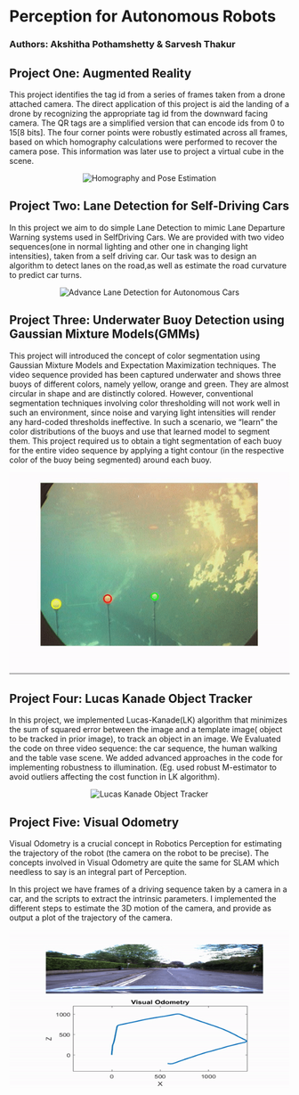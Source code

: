 # Perception for Autonomous Robots

### Authors: Akshitha Pothamshetty & Sarvesh Thakur

## Project One: Augmented Reality

This project identifies the tag id from a series of frames taken from a drone attached camera. The direct application of this project is aid the landing of a drone by recognizing the appropriate tag id from the downward facing camera. The QR tags are a simplified version that can encode ids from 0 to 15[8 bits]. The four corner points were robustly estimated across all frames, based on which homography calculations were performed to recover the camera pose. This information was later use to project a virtual cube in the scene.

<p align="center">
  <img src="AugmentedReality/PutAVirtualCube.gif?raw=true" alt="Homography and Pose Estimation"/>
</p>

## Project Two: Lane Detection for Self-Driving Cars

In this project we aim to do simple Lane Detection to mimic Lane Departure Warning systems used in SelfDriving Cars.  We are provided with two video sequences(one in normal lighting and other one in changing light intensities), taken from a self driving car.  Our task was to design an algorithm to detect lanes on the road,as well as estimate the road curvature to predict car turns.

<p align="center">
  <img src="AdvanceLaneDetection/laneDetection.gif?raw=true" alt="Advance Lane Detection for Autonomous Cars"/>
</p>

## Project Three: Underwater Buoy Detection using Gaussian Mixture Models(GMMs)

This project will introduced the concept of color segmentation using Gaussian Mixture Models and Expectation Maximization techniques. The video sequence provided has been captured underwater and shows three buoys of different
colors, namely yellow, orange and green. They are almost circular in shape and are distinctly colored. However, conventional segmentation techniques involving color thresholding will not work well in such an environment, since noise and varying light intensities will render any hard-coded thresholds ineffective.
In such a scenario, we “learn” the color distributions of the buoys and use that learned model to segment them. This project required us to obtain a tight segmentation of each buoy for the entire video sequence by applying a tight contour (in the respective color of the buoy being segmented) around each buoy.

<p align="center">
  <img src="BuoyDetectionGMM/buoyDetection.gif?raw=true" alt="Underwater Buoy Detection using Gaussian Mixture Models(GMMs)"/>
</p>

## Project Four: Lucas Kanade Object Tracker

In this project, we implemented Lucas-Kanade(LK) algorithm that minimizes the sum of squared error between the image and a template image( object to be tracked in prior image), to track an object in an image.
We Evaluated the code on three video sequence: the car sequence, the human walking and the table vase scene. We added advanced approaches in the code for implementing robustness to illumination. (Eg. used robust M-estimator to avoid outliers affecting the cost function in LK algorithm).


<p align="center">
  <img src="LucasKanadeTracker/GIF_LUCAS_KANADE.gif?raw=true" alt="Lucas Kanade Object Tracker"/>
</p>

## Project Five: Visual Odometry

Visual Odometry is a crucial concept in Robotics Perception for estimating the trajectory of the robot (the camera on the robot to be precise). The concepts involved in Visual Odometry are quite the same for SLAM which needless to say is an integral part of Perception.

In this project we have frames of a driving sequence taken by a camera in a car, and the scripts
to extract the intrinsic parameters. I implemented the different steps to estimate the 3D motion of the camera, and provide as output a plot of the trajectory of the camera.

<p align="center">
  <img src="VisualOdometry/visualodom.gif?raw=true" alt="Homography and Pose Estimation"/>
</p>


